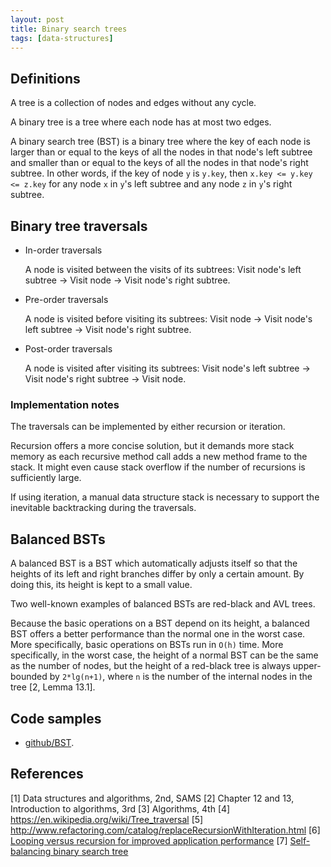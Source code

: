 ```yaml
---
layout: post
title: Binary search trees
tags: [data-structures]
---
```


## Definitions

A tree is a collection of nodes and edges without any cycle.

A binary tree is a tree where each node has at most two edges.

A binary search tree (BST) is a binary tree where the key of each node is larger than or equal to the keys of all the nodes in that node's left subtree and smaller than or equal to the keys of all the nodes in that node's right subtree. In other words, if the key of node `y` is `y.key`, then `x.key <= y.key <= z.key` for any node `x` in `y`'s left subtree and any node `z` in `y`'s right subtree.

<!--break-->

## Binary tree traversals

- In-order traversals

  A node is visited between the visits of its subtrees: Visit node's left subtree -> Visit node -> Visit node's right subtree.

- Pre-order traversals

  A node is visited before visiting its subtrees: Visit node -> Visit node's left subtree -> Visit node's right subtree.

- Post-order traversals

  A node is visited after visiting its subtrees: Visit node's left subtree -> Visit node's right subtree -> Visit node.

### Implementation notes

The traversals can be implemented by either recursion or iteration.

Recursion offers a more concise solution, but it demands more stack memory as each recursive method call adds a new method frame to the stack. It might even cause stack overflow if the number of recursions is sufficiently large.

If using iteration, a manual data structure stack is necessary to support the inevitable backtracking during the traversals.

## Balanced BSTs

A balanced BST is a BST which automatically adjusts itself so that the heights of its left and right branches differ by only a certain amount. By doing this, its height is kept to a small value.

Two well-known examples of balanced BSTs are red-black and AVL trees.

Because the basic operations on a BST depend on its height, a balanced BST offers a better performance than the normal one in the worst case. More specifically, basic operations on BSTs run in `O(h)` time. More specifically, in the worst case, the height of a normal BST can be the same as the number of nodes, but the height of a red-black tree is always upper-bounded by `2*lg(n+1)`, where `n` is the number of the internal nodes in the tree [2, Lemma 13.1].

## Code samples

- [github/BST](https://github.com/khanhpdt/java-playground/tree/master/src/main/java/org/khanhpdt/javaplayground/datastructures/trees).

## References

[1] Data structures and algorithms, 2nd, SAMS
[2] Chapter 12 and 13, Introduction to algorithms, 3rd
[3] Algorithms, 4th
[4] https://en.wikipedia.org/wiki/Tree_traversal
[5] http://www.refactoring.com/catalog/replaceRecursionWithIteration.html
[6] [Looping versus recursion for improved application performance](http://www.ibm.com/developerworks/websphere/techjournal/1307_col_paskin/1307_col_paskin.html)
[7] [Self-balancing binary search tree](https://en.wikipedia.org/wiki/Self-balancing_binary_search_tree)

